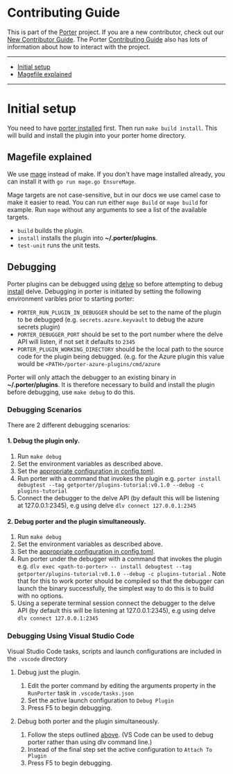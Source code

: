 # Contributing Guide

This is part of the [Porter][porter] project. If you are a new contributor,
check out our [New Contributor Guide][new-contrib]. The Porter [Contributing
Guide][contrib] also has lots of information about how to interact with the
project.

[porter]: https://github.com/getporter/porter
[new-contrib]: https://porter.sh/contribute
[contrib]: https://porter.sh/src/CONTRIBUTING.md

---

* [Initial setup](#initial-setup)
* [Magefile explained](#magefile-explained)

---

# Initial setup

You need to have [porter installed](https://porter.sh/install) first. Then run
`make build install`. This will build and install the plugin into your porter
home directory.

## Magefile explained

We use [mage](https://magefile.org) instead of make. If you don't have mage installed already,
you can install it with `go run mage.go EnsureMage`.

[mage]: https://magefile.org

Mage targets are not case-sensitive, but in our docs we use camel case to make
it easier to read. You can run either `mage Build` or `mage build` for
example. Run `mage` without any arguments to see a list of the available targets.

* `build` builds the plugin.
* `install` installs the plugin into **~/.porter/plugins**.
* `test-unit` runs the unit tests.

## Debugging

Porter plugins can be debugged using [delve](https://github.com/go-delve/delve) so before attempting to debug [install](https://github.com/go-delve/delve/tree/master/Documentation/installation) delve. Debugging in porter is initiated by setting the following environment varibles prior to starting porter:

* `PORTER_RUN_PLUGIN_IN_DEBUGGER` should be set to the name of the plugin to be debugged (e.g. `secrets.azure.keyvault` to debug the azure secrets plugin)
* `PORTER_DEBUGGER_PORT` should be set to the port number where the delve API will listen, if not set it defaults to `2345`
* `PORTER_PLUGIN_WORKING_DIRECTORY` should be the local path to the source code for the plugin being debugged. (e.g. for the Azure plugin this value would be `<PATH>/porter-azure-plugins/cmd/azure`

Porter will only attach the debugger to an existing binary in **~/.porter/plugins**. It is therefore necessary to build and install the plugin before debugging, use `make debug` to do this.

### Debugging Scenarios

There are 2 different debugging scenarios:

#### 1. Debug the plugin only. 
1. Run `make debug`
1. Set the environment variables as described above.
1. Set the [appropriate configuration in config.toml](https://porter.sh/plugins/azure/).
1. Run porter with a command that invokes the plugin e.g. `porter install debugtest --tag getporter/plugins-tutorial:v0.1.0 --debug -c plugins-tutorial`
1. Connect the debugger to the delve API (by default this will be listening at 127.0.0.1:2345), e.g using delve `dlv connect 127.0.0.1:2345`

#### 2. Debug porter and the plugin simultaneously.
1. Run `make debug`
1. Set the environment variables as described above.
1. Set the [appropriate configuration in config.toml](https://porter.sh/plugins/azure/).
1. Run porter under the debugger with a command that invokes the plugin e.g. `dlv exec <path-to-porter> -- install debugtest --tag getporter/plugins-tutorial:v0.1.0 --debug -c plugins-tutorial` . Note that for this to work porter should be compiled so that the debugger can launch the binary successfully, the simplest way to do this is to build with no options.
1. Using a seperate terminal session connect the debugger to the delve API (by default this will be listening at 127.0.0.1:2345), e.g using delve `dlv connect 127.0.0.1:2345`

### Debugging Using Visual Studio Code

Visual Studio Code tasks, scripts and launch configurations are included in the `.vscode` directory

1. Debug just the plugin.
      1. Edit the porter command by editing the arguments property in the `RunPorter` task in `.vscode/tasks.json`
      1. Set the active launch configuration to `Debug Plugin`
      1. Press F5 to begin debugging.

2. Debug both porter and the plugin simultaneously.
      1. Follow the steps outlined [above](debug-the-plugin-only). (VS Code can be used to debug porter rather than using dlv command line.)
      1. Instead of the final step set the active configuration to `Attach To Plugin` 
      1. Press F5 to begin debugging.
